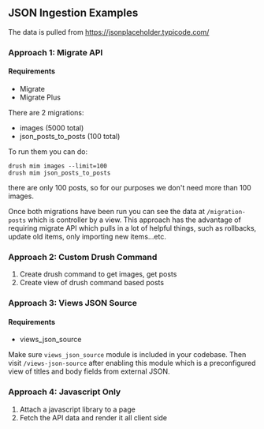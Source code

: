 ## JSON Ingestion Examples

The data is pulled from https://jsonplaceholder.typicode.com/

### Approach 1: Migrate API
#### Requirements
- Migrate
- Migrate Plus

There are 2 migrations:
 - images (5000 total)
 - json_posts_to_posts (100 total)

To run them you can do:
```
drush mim images --limit=100
drush mim json_posts_to_posts
```
there are only 100 posts, so for our purposes we don't need more than 100 images.

Once both migrations have been run you can see the data at `/migration-posts` which is controller by a view.
This approach has the advantage of requiring migrate API which pulls in a lot of helpful things,
such as rollbacks, update old items, only importing new items...etc.
### Approach 2: Custom Drush Command
 1. Create drush command to get images, get posts
 2. Create view of drush command based posts
### Approach 3: Views JSON Source
#### Requirements
- views_json_source

Make sure `views_json_source` module is included in your codebase.
Then visit `/views-json-source` after enabling this module which is a preconfigured view of titles and body fields from external JSON.

### Approach 4: Javascript Only
 1. Attach a javascript library to a page
 2. Fetch the API data and render it all client side
